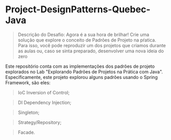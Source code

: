 # Project-DesignPatterns-Quebec-Java
> Descrição do Desafio:
Agora é a sua hora de brilhar! Crie uma solução que explore o conceito de Padrões de Projeto na pŕatica. Para isso, você pode reproduzir um dos projetos que criamos durante as aulas ou, caso se sinta preparado, desenvolver uma nova ideia do zero

Este repositório conta com as implementações dos padrões de projeto explorados no Lab "Explorando Padrões de Projetos na Prática com Java". Especificamente, este projeto explorou alguns padrões usando o Spring Framework, são eles:
> IoC Inversion of Control;

> DI Dependency Injection;

> Singleton;

> Strategy/Repository;

> Facade.
